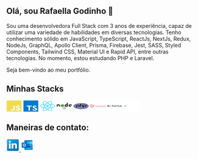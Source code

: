 <h2>
    Olá, sou Rafaella Godinho 👋
</h2>
<p>
   Sou uma desenvolvedora Full Stack com 3 anos de experiência, capaz de utilizar uma variedade de habilidades em diversas tecnologias.      Tenho conhecimento sólido em JavaScript, TypeScript, ReactJs, NextJs, Redux, NodeJs, GraphQL, Apollo Client, Prisma, Firebase, Jest,      SASS, Styled Components, Tailwind CSS, Material UI e Rapid API, entre outras tecnologias. No momento, estou estudando PHP e Laravel.
<p>
<p>
    Seja bem-vindo ao meu portfólio.
</p>

<h2>
    Minhas Stacks
</h2>
<div>
   <img align="center" alt="javascript" height="30" width="40" src="https://raw.githubusercontent.com/devicons/devicon/master/icons/javascript/javascript-plain.svg">
    <img align="center" alt="typescript" height="30" width="40" src="https://raw.githubusercontent.com/devicons/devicon/master/icons/typescript/typescript-plain.svg">
    <img align="center" alt="react" height="30" width="40" src="https://raw.githubusercontent.com/devicons/devicon/master/icons/react/react-original.svg">
    <img align="center" alt="nodejs" height="30" width="40" src="https://raw.githubusercontent.com/devicons/devicon/master/icons/nodejs/nodejs-original-wordmark.svg">
    <img align="center" alt="php" height="30" width="40" src="https://raw.githubusercontent.com/devicons/devicon/master/icons/php/php-original.svg">
    <img align="center" alt="laravel" height="30" width="40" src="https://raw.githubusercontent.com/devicons/devicon/master/icons/laravel/laravel-line-wordmark.svg">
    <img align="center" alt="alpinejs" height="30" width="40" src="https://raw.githubusercontent.com/devicons/devicon/master/icons/alpinejs/alpinejs-original-wordmark.svg">
    <img align="center" alt="tailwindcss" height="30" width="40" src="https://raw.githubusercontent.com/devicons/devicon/master/icons/tailwindcss/tailwindcss-original-wordmark.svg">
</div>

<h2>
    Maneiras de contato:
</h2>

<div>
    <a href="https://www.linkedin.com/in/rafaella-g-07972a131/">
        <img src="./github/icons/linkedin.png" alt="linkedIn" width="34px">
    </a>
    <a href="mailto: rafaellagodinho@outlook.com">
        <img src="./github/icons/outlook.png" alt="email" width="34px">
    </a>
</div>


